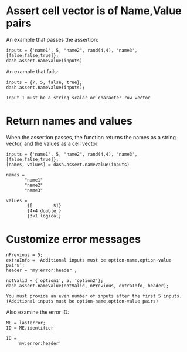 # Assert cell vector is of Name,Value pairs

An example that passes the assertion:

```
inputs = {'name1', 5, "name2", rand(4,4), 'name3', [false;false;true]};
dash.assert.nameValue(inputs)
```

An example that fails:

```in
inputs = {7, 5, false, true};
dash.assert.nameValue(inputs);
```

```error
Input 1 must be a string scalar or character row vector
```

# Return names and values

When the assertion passes, the function returns the names as a string vector, and the values as a cell vector:

```in
inputs = {'name1', 5, "name2", rand(4,4), 'name3', [false;false;true]};
[names, values] = dash.assert.nameValue(inputs)
```

```out
names = 
       "name1"
       "name2"
       "name3"
       
values =
        {[        5]}
        {4×4 double }
        {3×1 logical}
```

# Customize error messages

```in
nPrevious = 5;
extraInfo = 'Additional inputs must be option-name,option-value pairs';
header = 'my:error:header';

notValid = {'option1', 5, 'option2'};
dash.assert.nameValue(notValid, nPrevious, extraInfo, header);
```

```error
You must provide an even number of inputs after the first 5 inputs. (Additional inputs must be option-name,option-value pairs)
```

Also examine the error ID:

```in
ME = lasterror;
ID = ME.identifier
```

```out
ID = 
    'my:error:header'
```


